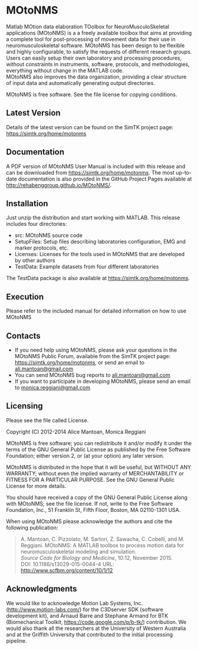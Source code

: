 # MOtoNMS #

Matlab MOtion data elaboration TOolbox for NeuroMusculoSkeletal applications 
(MOtoNMS) is a a freely available toolbox that aims at providing a complete 
tool for post-processing of movement data for their use in neuromusculoskeletal 
software. MOtoNMS has been design to be flexible and highly configurable, 
to satisfy the requests of different research groups.  
Users can easily setup their own laboratory and processing procedures, 
without constraints in instruments, software, protocols, and methodologies, 
everything without change in the MATLAB code.  
MOtoNMS also improves the data organization, providing a clear structure of 
input data and automatically generating output directories. 

MOtoNMS is free software.  See the file license for copying conditions.


## Latest Version ##
Details of the latest version can be found on the SimTK project page: 
<https://simtk.org/home/motonms> 


## Documentation ##
A PDF version of MOtoNMS User Manual is included with this release and can be downloaded from <https://simtk.org/home/motonms>.
The most up-to-date documentation is also provided in the GitHub Project Pages available at <http://rehabenggroup.github.io/MOtoNMS/>.


## Installation ##
Just unzip the distribution and start working with MATLAB.
This release includes four directories:

- src:        MOtoNMS source code
- SetupFiles: Setup files describing laboratories configuration, 
              EMG and marker protocols, etc.
- Licenses:   Licenses for the tools used in MOtoNMS that are developed 
              by other authors
- TestData:   Example datasets from four different laboratories 

The TestData package is also available at <https://simtk.org/home/motonms>.


## Execution ##
Please refer to the included manual for detailed information on 
how to use MOtoNMS


## Contacts ##
- If you need help using MOtoNMS, please ask your questions in the MOtoNMS Public Forum, available from the SimTK project page: <https://simtk.org/home/motonms>, or send an email to <ali.mantoan@gmail.com>
- You can send MOtoNMS bug reports to <ali.mantoan@gmail.com>  
- If you want to participate in developing MOtoNMS, please send an email to <monica.reggiani@gmail.com>


## Licensing ##
Please see the file called License.

Copyright (C) 2012-2014 Alice Mantoan, Monica Reggiani

MOtoNMS is free software; you can redistribute it and/or modify it under the
terms of the GNU General Public License as published by the Free Software
Foundation; either version 2, or (at your option) any later version.

MOtoNMS is distributed in the hope that it will be useful, but WITHOUT ANY
WARRANTY; without even the implied warranty of MERCHANTABILITY or FITNESS FOR
A PARTICULAR PURPOSE.  See the GNU General Public License for more details.

You should have received a copy of the GNU General Public License along with
MOtoNMS; see the file license.  If not, write to the Free Software
Foundation, Inc., 51 Franklin St, Fifth Floor, Boston, MA 02110-1301 USA.

When using MOtoNMS please acknowledge the authors and cite the following publication:

> A. Mantoan, C. Pizzolato, M. Sartori, Z. Sawacha, C. Cobelli, and M. Reggiani.
MOtoNMS: A MATLAB toolbox to process motion data for neuromusculoskeletal modeling and simulation.	
_Source Code for Biology and Medicine_, 10:12, November 2015.	
DOI: 10.1186/s13029-015-0044-4
URL: <http://www.scfbm.org/content/10/1/12>


## Acknowledgments ##
We would like to acknowledge Motion Lab Systems, Inc. (<http://www.motion-labs.com/>)
for the C3Dserver SDK (software development kit), and Arnaud Barre and Stephane Armand for
BTK (Biomechanical Toolkit, <https://code.google.com/p/b-tk/>) contribution.
We would also thank all the researchers at the University of Western Australia and at the Griffith University that contributed to the initial processing pipeline.
